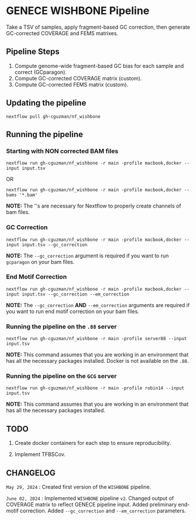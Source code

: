 # GENECE WISHBONE Pipeline

Take a TSV of samples, apply fragment-based GC correction, then generate GC-corrected COVERAGE and FEMS matrixes.

## Pipeline Steps

1. Compute genome-wide fragment-based GC bias for each sample and correct (GCparagon).
2. Compute GC-corrected COVERAGE matrix (custom).
3. Compute GC-corrected FEMS matrix (custom).

## Updating the pipeline
```
nextflow pull gh-cguzman/nf_wishbone
```

## Running the pipeline

### Starting with **NON** corrected BAM files
```
nextflow run gh-cguzman/nf_wishbone -r main -profile macbook,docker --input input.tsv
```
OR
```
nextflow run gh-cguzman/nf_wishbone -r main -profile macbook,docker --bams '*.bam'
```

**NOTE:** The ''s are necessary for Nextflow to properly create channels of bam files.

### GC Correction
```
nextflow run gh-cguzman/nf_wishbone -r main -profile macbook,docker --input input.tsv --gc_correction
```

**NOTE:** The `--gc_correction` argument is required if you want to run `gcparagon` on your bam files.

### End Motif Correction
```
nextflow run gh-cguzman/nf_wishbone -r main -profile macbook,docker --input input.tsv --gc_correction --em_correction
```

**NOTE:** The `--gc_correction` **AND** `--em_correction` arguments are required if you want to run end motif correction on your bam files.

### Running the pipeline on the `.88` server
```
nextflow run gh-cguzman/nf_wishbone -r main -profile server88 --input input.tsv
```

**NOTE:** This command assumes that you are working in an environment that has all the necessary packages installed. Docker is not available on the `.88`.

### Running the pipeline on the `GCG` server
```
nextflow run gh-cguzman/nf_wishbone -r main -profile robin14 --input input.tsv
```

**NOTE:** This command assumes that you are working in an environment that has all the necessary packages installed.

## TODO

1. Create docker containers for each step to ensure reproducibility.

2. Implement TFBSCov.

## CHANGELOG

`May 29, 2024` : Created first version of the `WISHBONE` pipeline.

`June 02, 2024` : Implemented `WISHBONE` pipeline `v2`. Changed output of COVERAGE matrix to reflect GENECE pipeline input. Added preliminary end-motif correction. Added `--gc_correction` and `--em_correction` parameters.